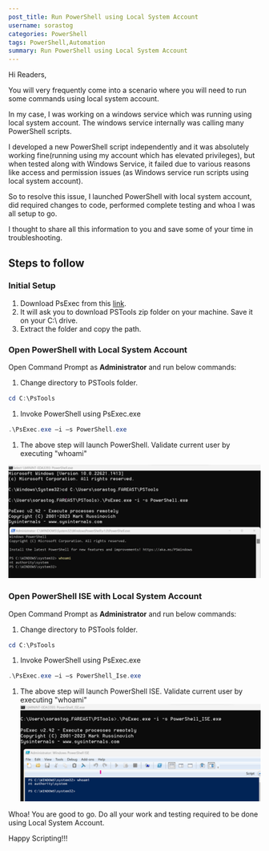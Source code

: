 ```yaml
---
post_title: Run PowerShell using Local System Account
username: sorastog
categories: PowerShell
tags: PowerShell,Automation
summary: Run PowerShell using Local System Account
---
```


Hi Readers,

You will very frequently come into a scenario where you will need to run some commands using local system account.

In my case, I was working on a windows service which was running using local system account. The windows service internally was calling many PowerShell scripts.

I developed a new PowerShell script independently and it was absolutely working fine(running using my account which has elevated privileges), but when tested along with Windows Service, it failed due to various reasons like access and permission issues (as Windows service run scripts using local system account).

So to resolve this issue, I launched PowerShell with local system account, did required changes to code, performed complete testing and whoa I was all setup to go.

I thought to share all this information to you and save some of your time in troubleshooting.

## Steps to follow

### Initial Setup

1. Download PsExec from this [link](https://learn.microsoft.com/en-us/sysinternals/downloads/psexec).
1. It will ask you to download PSTools zip folder on your machine. Save it on your C:\ drive.
1. Extract the folder and copy the path.

### Open PowerShell with Local System Account

Open Command Prompt as **Administrator** and run below commands:

1. Change directory to PSTools folder.

```powershell
cd C:\PsTools
```

1. Invoke PowerShell using PsExec.exe

```powershell
.\PsExec.exe –i –s PowerShell.exe
```

1. The above step will launch PowerShell. Validate current user by executing "whoami"

![PowerShell-Local-Service-Account](./media/Run-PowerShell-Using-LSA/PowerShellAsLSA.png)

### Open PowerShell ISE with Local System Account

Open Command Prompt as **Administrator** and run below commands:

1. Change directory to PSTools folder.

```powershell
cd C:\PsTools
```

1. Invoke PowerShell using PsExec.exe

```powershell
.\PsExec.exe –i –s PowerShell_Ise.exe
```

1. The above step will launch PowerShell ISE. Validate current user by executing "whoami"
![PowerShellISE-Local-Service-Account](./media/Run-PowerShell-Using-LSA/PowerShellISEAsLSA.png)


Whoa! You are good to go. Do all your work and testing required to be done using Local System Account.

Happy Scripting!!!